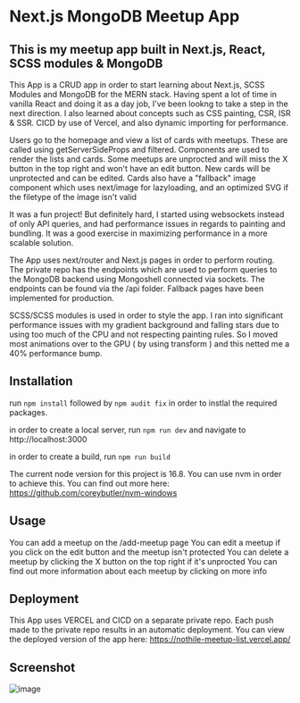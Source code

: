 # Next.js MongoDB Meetup App
## This is my meetup app built in Next.js, React, SCSS modules & MongoDB
This App is a CRUD app in order to start learning about Next.js, SCSS Modules and MongoDB for the MERN stack. Having spent a lot of time in vanilla React and doing it as a day job, I've been lookng to take a step in the next direction. I also learned about concepts such as CSS painting, CSR, ISR & SSR. CICD by use of Vercel, and also dynamic importing for performance.

Users go to the homepage and view a list of cards with meetups. These are called using getServerSideProps and filtered. Components are used to render the lists and cards. Some meetups are unprocted and will miss the X button in the top right and won't have an edit button. New cards will be unprotected and can be edited. Cards also have a "fallback" image component which uses next/image for lazyloading, and an optimized SVG if the filetype of the image isn't valid

It was a fun project! But definitely hard, I started using websockets instead of only API queries, and had performance issues in regards to painting and bundling. It was a good exercise in maximizing performance in a more scalable solution.

The App uses next/router and Next.js pages in order to perform routing. The private repo has the endpoints which are used to perform queries to the MongoDB backend using Mongoshell connected via sockets. The endpoints can be found via the /api folder. Fallback pages have been implemented for production.

SCSS/SCSS modules is used in order to style the app. I ran into significant performance issues with my gradient background and falling stars due to using too much of the CPU and not respecting painting rules. So I moved most animations over to the GPU ( by using transform ) and this netted me a 40% performance bump.

## Installation
run `npm install` followed by `npm audit fix` in order to instlal the required packages.

in order to create a local server, run `npm run dev` and navigate to http://localhost:3000

in order to create a build, run `npm run build`

The current node version for this project is 16.8. You can use nvm in order to achieve this. You can find out more here: https://github.com/coreybutler/nvm-windows

## Usage
You can add a meetup on the /add-meetup page
You can edit a meetup if you click on the edit button and the meetup isn't protected
You can delete a meetup by clicking the X button on the top right if it's unprocted
You can find out more information about each meetup by clicking on more info

## Deployment
This App uses VERCEL and CICD on a separate private repo. Each push made to the private repo results in an automatic deployment.
You can view the deployed version of the app here: https://nothile-meetup-list.vercel.app/ 

## Screenshot

![image](https://user-images.githubusercontent.com/15236959/202769980-48a01e3f-ea48-4b31-86f9-bdd42e1d9177.png)
